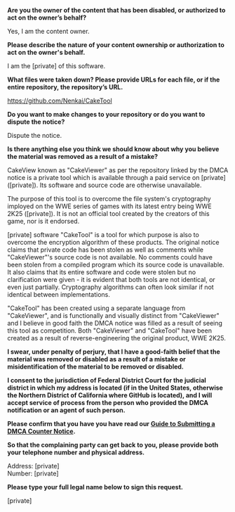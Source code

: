 **Are you the owner of the content that has been disabled, or authorized to act on the owner’s behalf?**

Yes, I am the content owner.

**Please describe the nature of your content ownership or authorization to act on the owner's behalf.**

I am the [private] of this software.

**What files were taken down? Please provide URLs for each file, or if the entire repository, the repository’s URL.**

https://github.com/Nenkai/CakeTool

**Do you want to make changes to your repository or do you want to dispute the notice?**

Dispute the notice.

**Is there anything else you think we should know about why you believe the material was removed as a result of a mistake?**

CakeView known as "CakeViewer" as per the repository linked by the DMCA notice is a private tool which is available through a paid service on [private] ([private]). Its software and source code are otherwise unavailable.

The purpose of this tool is to overcome the file system's cryptography imployed on the WWE series of games with its latest entry being WWE 2K25 ([private]). It is not an official tool created by the creators of this game, nor is it endorsed.

[private] software "CakeTool" is a tool for which purpose is also to overcome the encryption algorithm of these products. The original notice claims that private code has been stolen as well as comments while "CakeViewer"'s source code is not available. No comments could have been stolen from a compiled program which its source code is unavailable. It also claims that its entire software and code were stolen but no clarification were given - it is evident that both tools are not identical, or even just partially. Cryptography algorithms can often look similar if not identical between implementations.

"CakeTool" has been created using a separate language from "CakeViewer", and is functionally and visually distinct from "CakeViewer" and I believe in good faith the DMCA notice was filled as a result of seeing this tool as competition. Both "CakeViewer" and "CakeTool" have been created as a result of reverse-engineering the original product, WWE 2K25.

**I swear, under penalty of perjury, that I have a good-faith belief that the material was removed or disabled as a result of a mistake or misidentification of the material to be removed or disabled.**

**I consent to the jurisdiction of Federal District Court for the judicial district in which my address is located (if in the United States, otherwise the Northern District of California where GitHub is located), and I will accept service of process from the person who provided the DMCA notification or an agent of such person.**

**Please confirm that you have you have read our <a href="https://docs.github.com/articles/guide-to-submitting-a-dmca-counter-notice">Guide to Submitting a DMCA Counter Notice</a>.**

**So that the complaining party can get back to you, please provide both your telephone number and physical address.**

Address: [private]  
Number: [private]

**Please type your full legal name below to sign this request.**

[private]
